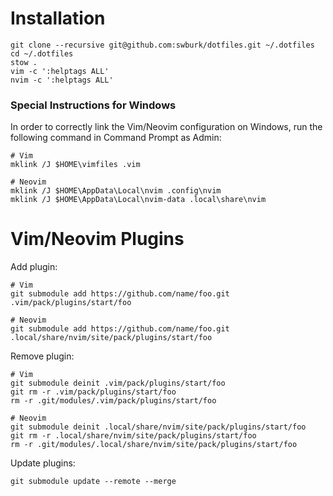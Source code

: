 # Installation

```
git clone --recursive git@github.com:swburk/dotfiles.git ~/.dotfiles
cd ~/.dotfiles
stow .
vim -c ':helptags ALL'
nvim -c ':helptags ALL'
```

### Special Instructions for Windows

In order to correctly link the Vim/Neovim configuration on Windows, run the following command in Command Prompt as Admin:

```
# Vim
mklink /J $HOME\vimfiles .vim

# Neovim
mklink /J $HOME\AppData\Local\nvim .config\nvim
mklink /J $HOME\AppData\Local\nvim-data .local\share\nvim
```

# Vim/Neovim Plugins

Add plugin:
```
# Vim
git submodule add https://github.com/name/foo.git .vim/pack/plugins/start/foo

# Neovim
git submodule add https://github.com/name/foo.git .local/share/nvim/site/pack/plugins/start/foo
```

Remove plugin:
```
# Vim
git submodule deinit .vim/pack/plugins/start/foo
git rm -r .vim/pack/plugins/start/foo
rm -r .git/modules/.vim/pack/plugins/start/foo

# Neovim
git submodule deinit .local/share/nvim/site/pack/plugins/start/foo
git rm -r .local/share/nvim/site/pack/plugins/start/foo
rm -r .git/modules/.local/share/nvim/site/pack/plugins/start/foo
```

Update plugins:
```
git submodule update --remote --merge
```
